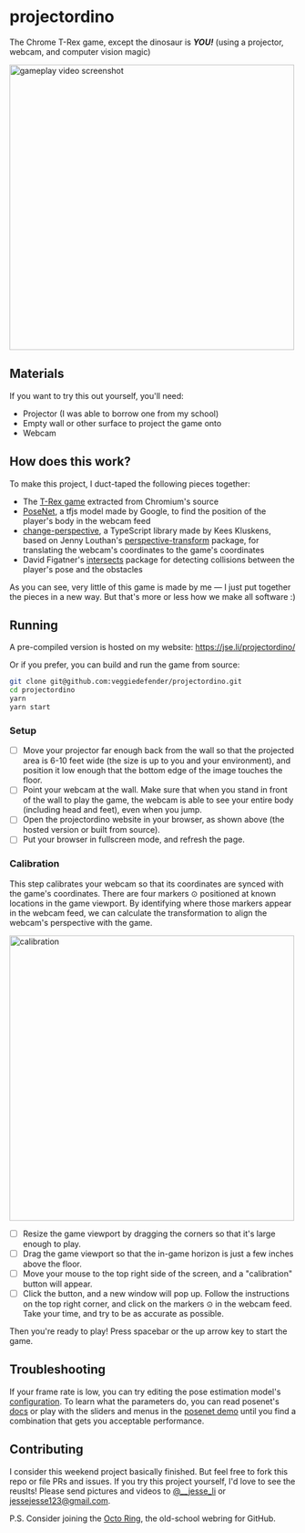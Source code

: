 # projectordino

The Chrome T-Rex game, except the dinosaur is **_YOU!_** (using a projector, webcam, and computer vision magic)

<a href="https://twitter.com/__jesse_li/status/1342946520879005703">
  <img src="https://user-images.githubusercontent.com/8890878/103162430-a6a32480-47be-11eb-96a7-54400befae56.png" alt="gameplay video screenshot" width="500">
</a>

## Materials

If you want to try this out yourself, you'll need:

- Projector (I was able to borrow one from my school)
- Empty wall or other surface to project the game onto
- Webcam

## How does this work?

To make this project, I duct-taped the following pieces together:

- The [T-Rex game](https://source.chromium.org/chromium/chromium/src/+/master:components/neterror/resources/offline.js) extracted from Chromium's source
- [PoseNet](https://github.com/tensorflow/tfjs-models/tree/master/posenet), a tfjs model made by Google, to find the position of the player's body in the webcam feed
- [change-perspective](https://github.com/Volst/change-perspective), a TypeScript library made by Kees Kluskens, based on Jenny Louthan's [perspective-transform](https://github.com/jlouthan/perspective-transform) package, for translating the webcam's coordinates to the game's coordinates
- David Figatner's [intersects](https://github.com/davidfig/intersects) package for detecting collisions between the player's pose and the obstacles

As you can see, very little of this game is made by me — I just put together the pieces in a new way. But that's more or less how we make all software :)

## Running
A pre-compiled version is hosted on my website: https://jse.li/projectordino/

Or if you prefer, you can build and run the game from source:

```sh
git clone git@github.com:veggiedefender/projectordino.git
cd projectordino
yarn
yarn start
```

### Setup
- [ ] Move your projector far enough back from the wall so that the projected area is 6-10 feet wide (the size is up to you and your environment), and position it low enough that the bottom edge of the image touches the floor.
- [ ] Point your webcam at the wall. Make sure that when you stand in front of the wall to play the game, the webcam is able to see your entire body (including head and feet), even when you jump.
- [ ] Open the projectordino website in your browser, as shown above (the hosted version or built from source).
- [ ] Put your browser in fullscreen mode, and refresh the page.

### Calibration
This step calibrates your webcam so that its coordinates are synced with the game's coordinates. There are four markers ⊙ positioned at known locations in the game viewport. By identifying where those markers appear in the webcam feed, we can calculate the transformation to align the webcam's perspective with the game.

<a href="https://www.youtube.com/watch?v=AVGCd5r4ihw">
  <img src="https://user-images.githubusercontent.com/8890878/103174758-9fb5f980-4832-11eb-8839-daf81e8743ce.png" alt="calibration" width="500">
</a>

- [ ] Resize the game viewport by dragging the corners so that it's large enough to play.
- [ ] Drag the game viewport so that the in-game horizon is just a few inches above the floor.
- [ ] Move your mouse to the top right side of the screen, and a "calibration" button will appear.
- [ ] Click the button, and a new window will pop up. Follow the instructions on the top right corner, and click on the markers ⊙ in the webcam feed. Take your time, and try to be as accurate as possible.

Then you're ready to play! Press spacebar or the up arrow key to start the game.

## Troubleshooting
If your frame rate is low, you can try editing the pose estimation model's [configuration](https://github.com/veggiedefender/projectordino/blob/0a97b755f6e49eac8a06d6a6336a2561dd1c3cdc/src/pose.ts#L133-L139). To learn what the parameters do, you can read posenet's [docs](https://github.com/tensorflow/tfjs-models/blob/master/posenet/README.md) or play with the sliders and menus in the [posenet demo](https://storage.googleapis.com/tfjs-models/demos/posenet/camera.html) until you find a combination that gets you acceptable performance.

## Contributing
I consider this weekend project basically finished. But feel free to fork this repo or file PRs and issues. If you try this project yourself, I'd love to see the reuslts! Please send pictures and videos to [@__jesse_li](https://twitter.com/__jesse_li) or jessejesse123@gmail.com.

P.S. Consider joining the [Octo Ring](https://octo-ring.com/), the old-school webring for GitHub.
